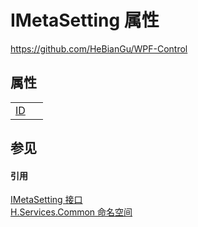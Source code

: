 # IMetaSetting 属性
https://github.com/HeBianGu/WPF-Control



## 属性
<table>
<tr>
<td><a href="b7536e92-4feb-e35b-9fb4-399b889339ab">ID</a></td>
<td> </td></tr>
</table>

## 参见


#### 引用
<a href="55da3c9d-448a-7b42-03ef-465693aadc2b">IMetaSetting 接口</a>  
<a href="b9cdd84f-6623-a51a-f53b-465103ced202">H.Services.Common 命名空间</a>  

